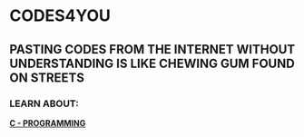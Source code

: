 # CODES4YOU

## PASTING CODES FROM THE INTERNET WITHOUT UNDERSTANDING IS LIKE CHEWING GUM FOUND ON STREETS

### LEARN ABOUT:

[**C - PROGRAMMING**](https://codes4you.github.io/c-wiki/)
